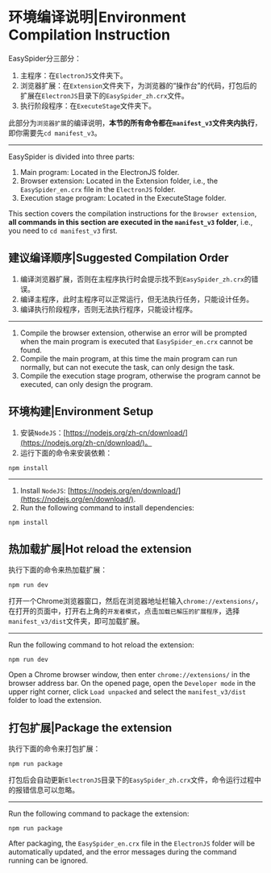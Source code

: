 # 环境编译说明|Environment Compilation Instruction

EasySpider分三部分：

1. 主程序：在`ElectronJS`文件夹下。
2. 浏览器扩展：在`Extension`文件夹下，为浏览器的“操作台”的代码，打包后的扩展在`ElectronJS`目录下的`EasySpider_zh.crx`文件。
3. 执行阶段程序：在`ExecuteStage`文件夹下。

此部分为`浏览器扩展`的编译说明，**本节的所有命令都在`manifest_v3`文件夹内执行**，即你需要先`cd manifest_v3`。

-----

EasySpider is divided into three parts:

1. Main program: Located in the ElectronJS folder.
2. Browser extension: Located in the Extension folder, i.e., the `EasySpider_en.crx` file in the `ElectronJS` folder.
3. Execution stage program: Located in the ExecuteStage folder.

This section covers the compilation instructions for the `Browser extension`, **all commands in this section are executed in the `manifest_v3` folder**, i.e., you need to `cd manifest_v3` first.

## 建议编译顺序|Suggested Compilation Order

1. 编译浏览器扩展，否则在主程序执行时会提示找不到`EasySpider_zh.crx`的错误。
2. 编译主程序，此时主程序可以正常运行，但无法执行任务，只能设计任务。
3. 编译执行阶段程序，否则无法执行程序，只能设计程序。

-----

1. Compile the browser extension, otherwise an error will be prompted when the main program is executed that `EasySpider_en.crx` cannot be found.
2. Compile the main program, at this time the main program can run normally, but can not execute the task, can only design the task.
3. Compile the execution stage program, otherwise the program cannot be executed, can only design the program.


## 环境构建|Environment Setup

1. 安装`NodeJS`：[https://nodejs.org/zh-cn/download/](https://nodejs.org/zh-cn/download/)。
2. 运行下面的命令来安装依赖：

```
npm install
```

-----

1. Install `NodeJS`: [https://nodejs.org/en/download/](https://nodejs.org/en/download/).
2. Run the following command to install dependencies:

```
npm install
```

## 热加载扩展|Hot reload the extension

执行下面的命令来热加载扩展：

```
npm run dev
```

打开一个Chrome浏览器窗口，然后在浏览器地址栏输入`chrome://extensions/`，在打开的页面中，打开右上角的`开发者模式`，点击`加载已解压的扩展程序`，选择`manifest_v3/dist`文件夹，即可加载扩展。

-----

Run the following command to hot reload the extension:

```
npm run dev
```

Open a Chrome browser window, then enter `chrome://extensions/` in the browser address bar. On the opened page, open the `Developer mode` in the upper right corner, click `Load unpacked` and select the `manifest_v3/dist` folder to load the extension.

## 打包扩展|Package the extension

执行下面的命令来打包扩展：

```
npm run package
```

打包后会自动更新`ElectronJS`目录下的`EasySpider_zh.crx`文件，命令运行过程中的报错信息可以忽略。

-----

Run the following command to package the extension:

```
npm run package
```

After packaging, the `EasySpider_en.crx` file in the `ElectronJS` folder will be automatically updated, and the error messages during the command running can be ignored.

